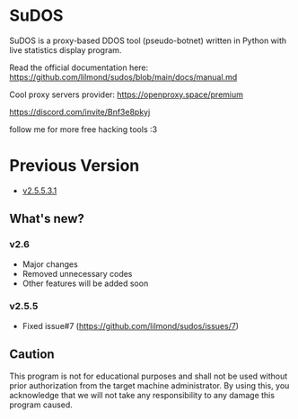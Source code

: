 # SuDOS

SuDOS is a proxy-based DDOS tool (pseudo-botnet) written in Python with live statistics display program.

Read the official documentation here: https://github.com/lilmond/sudos/blob/main/docs/manual.md

Cool proxy servers provider: https://openproxy.space/premium

https://discord.com/invite/Bnf3e8pkyj

follow me for more free hacking tools :3

# Previous Version
- [v2.5.5.3.1](https://github.com/lilmond/sudos/blob/beta/beta/v2.x/v2.5.5.3.1.py)

## What's new?
### v2.6
- Major changes
- Removed unnecessary codes
- Other features will be added soon

### v2.5.5
- Fixed issue#7 (https://github.com/lilmond/sudos/issues/7)

## Caution
This program is not for educational purposes and shall not be used without prior authorization from the target machine administrator. By using this, you acknowledge that we will not take any responsibility to any damage this program caused.
